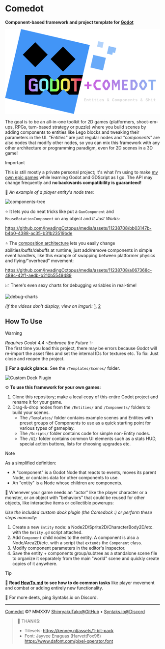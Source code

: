# Comedot

**Component-based framework and project template for [Godot][godot]**

![Godot+Comedot Logo][logo]

The goal is to be an all-in-one toolkit for 2D games (platformers, shoot-em-ups, RPGs, turn-based strategy or puzzle) where you build scenes by adding components to entities like Lego blocks and tweaking their parameters in the UI. _"Entities"_ are just regular nodes and _"components"_ are also nodes that modify other nodes, so you can mix this framework with any other architecture or programming paradigm, even for 2D scenes in a 3D game!

> [!IMPORTANT]
> This is still mostly a private personal project; it's what I'm using to make [my own epic games][itch] while learning Godot and GDScript as I go. The API may change frequently and **no backwards compatibility is guaranteed!**


🌳 _An example of a player entity's node tree:_

![components-tree]

⭐️ It lets you do neat tricks like put a `GunComponent` and `MouseRotationComponent` on any object and _It Just Works:_  

https://github.com/InvadingOctopus/media/assets/11238708/bb03147b-b4b0-4388-ac35-b31b23519bde

⭐️ The [composition architecture][composition-over-inheritance] lets you easily change abilities/buffs/debuffs at runtime; just add/remove components in simple event handlers, like this example of swapping between platformer physics and flying/"overhead" movement:

https://github.com/InvadingOctopus/media/assets/11238708/a067368c-489c-42f1-aedb-b210b5549489

📈 There's even sexy charts for debugging variables in real-time!

![debug-charts]

_(if the videos don't display, view on imgur):_ [1][rocks-with-guns], [2][swapping-components]


## How To Use

> [!WARNING]  
> _Requires Godot 4.4 ~Embrace the Future_ ✨  
> The first time you load this project, there may be errors because Godot will re-import the asset files and set the internal IDs for textures etc. To fix: Just close and reopen the project.

🚀 **For a quick glance:** See the `/Templates/Scenes/` folder.

![Custom Dock Plugin][comedock]

⚙️ **To use this framework for your own games:**

1. Clone this repository; make a local copy of this entire Godot project and rename it for your game.
2. Drag-&-drop nodes from the `/Entities/` and `/Components/` folders to build your scenes.
	* The `/Templates/` folder contains example scenes and Entities with preset groups of Components to use as a quick starting point for various types of gameplay.
	* The `/Scripts/` folder contains code for simple non-Entity nodes.
	* The `/UI/` folder contains common UI elements such as a stats HUD, special action buttons, lists for choosing upgrades etc.

> [!NOTE]
> As a simplified definition: 
> * A "component" is a Godot Node that reacts to events, moves its parent Node, or contains data for other components to use.
> * An "entity" is a Node whose children are components.

🧩 Whenever your game needs an "actor" like the player character or a monster, or an object with "behaviors" that could be reused for other objects, like interactive items or collectible powerups:

_Use the included custom dock plugin (the Comedock :) or perform these steps manually:_

1. Create a new `Entity` node: a Node2D/Sprite2D/CharacterBody2D/etc. with the `Entity.gd` script attached.
2. Add `Component` child nodes to the entity. A component is also a Node/Area2D/etc. with a script that `extends` the `Component` class.
3. Modify component parameters in the editor's Inspector.
4. Save the entity + components group/subtree as a standalone scene file to organize it separately from the main "world" scene and quickly create copies of it anywhere.

> [!TIP]
> 📜 **Read [HowTo.md][howto] to see how to do common tasks** like player movement and combat or adding entirely new functionality.
>
> 💬 For more deets, ping Syntaks.io on Discord.

----

[Comedot][repository] ©? MMXXIV [ShinryakuTako@GitHub][github] • [Syntaks.io@Discord][discord]

> 🤍 THANKS:  
> * Tilesets:	https://kenney.nl/assets/1-bit-pack  
> * Font:		Jayvee Enaguas (HarvettFox96) https://www.dafont.com/pixel-operator.font

[repository]: https://github.com/invadingoctopus/comedot
[website]: https://invadingoctopus.io
[license]: https://about:blank
[discord]: https://discord.gg/jZG3cBFt7u
[twitter]: https://twitter.com/invadingoctopus
[patreon]: https://www.patreon.com/invadingoctopus
[github]:  https://github.com/ShinryakuTako
[itch]:    https://syntaks.itch.io

[howto]:		HowTo.md
[conventions]:	Conventions.md
[thanks]:		Thanks.md
[todo]:			ToDo.md

[godot]: https://github.com/godotengine/godot "Godot Game Engine"
[composition-over-inheritance]: https://en.wikipedia.org/wiki/Composition_over_inheritance
[entity–component–system]: https://en.wikipedia.org/wiki/Entity_component_system
[swift-api-guidelines]: https://swift.org/documentation/api-design-guidelines/

[comedock]: https://i.imgur.com/SR3shzr.png "Custom Godot Editor Dock Plugin"
[rocks-with-guns]: https://i.imgur.com/wH84m23.gifv "Rocks with Guns"
[swapping-components]: https://i.imgur.com/iS0xjdI.mp4 "Swapping Control Components"
[components-tree]: https://i.imgur.com/7M0pH3v.png "Example Components Tree for a Player Entity"
[debug-charts]: https://i.imgur.com/jgAjmzY.png "Debug Chart Windows"
[logo]: /Assets/Logos/Comedot.png "Godot+Comedot Logo"
